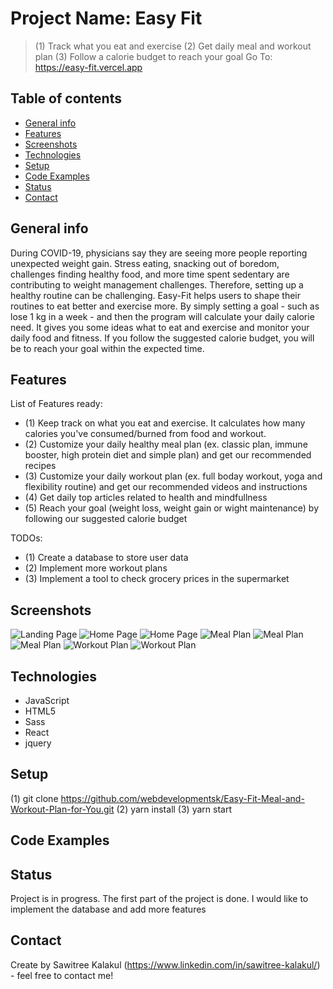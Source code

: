 # Project Name: Easy Fit

> (1) Track what you eat and exercise (2) Get daily meal and workout plan (3) Follow a calorie budget to reach your goal 
> Go To: https://easy-fit.vercel.app


## Table of contents
* [General info](#general-info)
* [Features](#features)
* [Screenshots](#screenshots)
* [Technologies](#technologies)
* [Setup](#setup)
* [Code Examples](#code-examples)
* [Status](#status)
* [Contact](#contact)

## General info

During COVID-19, physicians say they are seeing more people reporting unexpected weight gain. Stress eating, snacking out of boredom, challenges finding healthy food, and more time spent sedentary are contributing to weight management challenges. Therefore, setting up a healthy routine can be challenging. Easy-Fit helps users to shape their routines to eat better and exercise more. By simply setting a goal - such as lose 1 kg in a week - and then the program will calculate your daily calorie need. It gives you some ideas what to eat and exercise and monitor your daily food and fitness. If you follow the suggested calorie budget, you will be to reach your goal within the expected time. 

## Features

List of Features ready:

* (1) Keep track on what you eat and exercise. It calculates how many calories you've consumed/burned from food and workout. 
* (2) Customize your daily healthy meal plan (ex. classic plan, immune booster, high protein diet and simple plan) and get  our recommended recipes 
* (3) Customize your daily workout plan (ex. full boday workout, yoga and flexibility routine) and get our recommended videos and instructions 
* (4) Get daily top articles related to health and mindfullness
* (5) Reach your goal (weight loss, weight gain or wight maintenance) by following our suggested calorie budget

TODOs:

* (1) Create a database to store user data
* (2) Implement more workout plans
* (3) Implement a tool to check grocery prices in the supermarket 

## Screenshots
 
![Landing Page](./src/assets/landingPage.png)
![Home Page](./src/assets/homepage-top.png)
![Home Page](./src/assets/homepage-bottom.png)
![Meal Plan](./src/assets/mealPlan-top.png)
![Meal Plan](./src/assets/mealPlan-bottom-1.png)
![Meal Plan](./src/assets/mealPlan-bottom-2.png)
![Workout Plan](./src/assets/workoutPlan-top.png)
![Workout Plan](./src/assets/workoutPlan-bottom.png)


## Technologies

* JavaScript
* HTML5
* Sass
* React
* jquery

## Setup
(1) git clone https://github.com/webdevelopmentsk/Easy-Fit-Meal-and-Workout-Plan-for-You.git
(2) yarn install
(3) yarn start

## Code Examples

## Status
Project is in progress. The first part of the project is done. I would like to implement the database and add more features

## Contact
Create by Sawitree Kalakul (https://www.linkedin.com/in/sawitree-kalakul/) - feel free to contact me!
